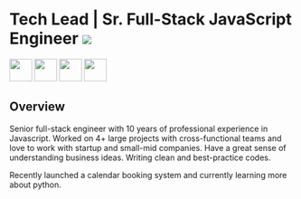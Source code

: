 # Tech Lead | Sr. Full-Stack JavaScript Engineer ![](https://img.shields.io/badge/Open_to_work-green?style=for-the-badge)
<div>
  <img src="https://simpleicons.org/icons/react.svg" width="40"/>
  <img src="https://simpleicons.org/icons/nodedotjs.svg" width="40"/>
  <img src="https://simpleicons.org/icons/amazonaws.svg" width="40"/>
  <img src="https://simpleicons.org/icons/vuedotjs.svg" width="40"/>
</div>

## Overview

Senior full-stack engineer with 10 years of professional experience in Javascript. Worked on 4+ large projects with cross-functional teams and love to work with startup and small-mid companies. Have a great sense of understanding business ideas. Writing clean and best-practice codes.

Recently launched a calendar booking system and currently learning more about python.
